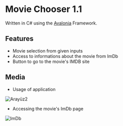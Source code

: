 # Movie Chooser 1.1

Written in C# using the [Avalonia] Framework.

## Features
- Movie selection from given inputs
- Access to informations about the movie from ImDb
- Button to go to the movie's IMDB site

## Media
- Usage of application

![Arayüz2](https://github.com/user-attachments/assets/7f290106-68e9-4f35-9706-08e1bdd339d7)
- Accessing the movie's ImDb page

![ImDb](https://github.com/user-attachments/assets/ae5dd76e-d69b-4f2b-8a7d-a262edfb912b)











[Avalonia]: <https://github.com/AvaloniaUI/Avalonia>
